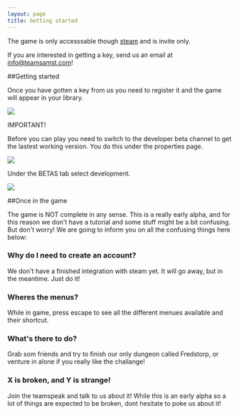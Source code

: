 ```yaml
---
layout: page
title: Getting started
---
```


The game is only accesssable though [steam](https://store.steampowered.com/) and is invite only.

If you are interested in getting a key, send us an email at [info@teamsamst.com](mailto://info@teamsamst.com)!

##Getting started

Once you have gotten a key from us you need to register it and the game will appear in your library. 

<a href="/images/getting-started/steam1.png" class="image-link"><img class="full" src="/images/getting-started/steam1.png" /></a>

IMPORTANT!

Before you can play you need to switch to the developer beta channel to get the lastest working version. You do this under the properties page.

<a href="/images/getting-started/steam2.png" class="image-link"><img class="full" src="/images/getting-started/steam2.png" /></a>

Under the BETAS tab select development.

<a href="/images/getting-started/steam3.png" class="image-link"><img class="full" src="/images/getting-started/steam3.png" /></a>



##Once in the game

The game is NOT complete in any sense. This is a really early alpha, and for this reason we don't have a tutorial and some stuff might be a bit confusing. But don't worry! We are going to inform you on all the confusing things here below:

### Why do I need to create an account?
We don't have a finished integration with steam yet. It will go away, but in the meantime. Just do it!

### Wheres the menus?
While in game, press escape to see all the different menues available and their shortcut.

### What's there to do?
Grab som friends and try to finish our only dungeon called Fredstorp, or venture in alone if you really like the challange! 

### X is broken, and Y is strange!
Join the teamspeak and talk to us about it! While this is an early alpha so a lot of things are expected to be broken, dont hesitate to poke us about it!


